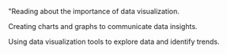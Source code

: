 "Reading about the importance of data visualization.

Creating charts and graphs to communicate data insights.

Using data visualization tools to explore data and identify trends.